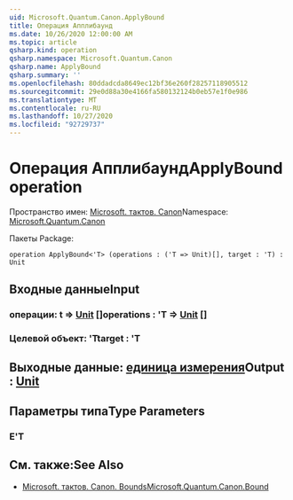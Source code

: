 ```yaml
---
uid: Microsoft.Quantum.Canon.ApplyBound
title: Операция Апплибаунд
ms.date: 10/26/2020 12:00:00 AM
ms.topic: article
qsharp.kind: operation
qsharp.namespace: Microsoft.Quantum.Canon
qsharp.name: ApplyBound
qsharp.summary: ''
ms.openlocfilehash: 80ddadcda8649ec12bf36e260f28257118905512
ms.sourcegitcommit: 29e0d88a30e4166fa580132124b0eb57e1f0e986
ms.translationtype: MT
ms.contentlocale: ru-RU
ms.lasthandoff: 10/27/2020
ms.locfileid: "92729737"
---
```

# <a name="applybound-operation"></a><span data-ttu-id="6f29d-102">Операция Апплибаунд</span><span class="sxs-lookup"><span data-stu-id="6f29d-102">ApplyBound operation</span></span>

<span data-ttu-id="6f29d-103">Пространство имен: [Microsoft. тактов. Canon](xref:Microsoft.Quantum.Canon)</span><span class="sxs-lookup"><span data-stu-id="6f29d-103">Namespace: [Microsoft.Quantum.Canon](xref:Microsoft.Quantum.Canon)</span></span>

<span data-ttu-id="6f29d-104">Пакеты [](https://nuget.org/packages/)</span><span class="sxs-lookup"><span data-stu-id="6f29d-104">Package: [](https://nuget.org/packages/)</span></span>




```qsharp
operation ApplyBound<'T> (operations : ('T => Unit)[], target : 'T) : Unit
```


## <a name="input"></a><span data-ttu-id="6f29d-105">Входные данные</span><span class="sxs-lookup"><span data-stu-id="6f29d-105">Input</span></span>

### <a name="operations--t--unit-"></a><span data-ttu-id="6f29d-106">операции: t => [Unit](xref:microsoft.quantum.lang-ref.unit) []</span><span class="sxs-lookup"><span data-stu-id="6f29d-106">operations : 'T => [Unit](xref:microsoft.quantum.lang-ref.unit) []</span></span>




### <a name="target--t"></a><span data-ttu-id="6f29d-107">Целевой объект: 'T</span><span class="sxs-lookup"><span data-stu-id="6f29d-107">target : 'T</span></span>





## <a name="output--unit"></a><span data-ttu-id="6f29d-108">Выходные данные: [единица измерения](xref:microsoft.quantum.lang-ref.unit)</span><span class="sxs-lookup"><span data-stu-id="6f29d-108">Output : [Unit](xref:microsoft.quantum.lang-ref.unit)</span></span>



## <a name="type-parameters"></a><span data-ttu-id="6f29d-109">Параметры типа</span><span class="sxs-lookup"><span data-stu-id="6f29d-109">Type Parameters</span></span>

### <a name="t"></a><span data-ttu-id="6f29d-110">Е</span><span class="sxs-lookup"><span data-stu-id="6f29d-110">'T</span></span>



## <a name="see-also"></a><span data-ttu-id="6f29d-111">См. также:</span><span class="sxs-lookup"><span data-stu-id="6f29d-111">See Also</span></span>

- [<span data-ttu-id="6f29d-112">Microsoft. тактов. Canon. Bounds</span><span class="sxs-lookup"><span data-stu-id="6f29d-112">Microsoft.Quantum.Canon.Bound</span></span>](xref:Microsoft.Quantum.Canon.Bound)